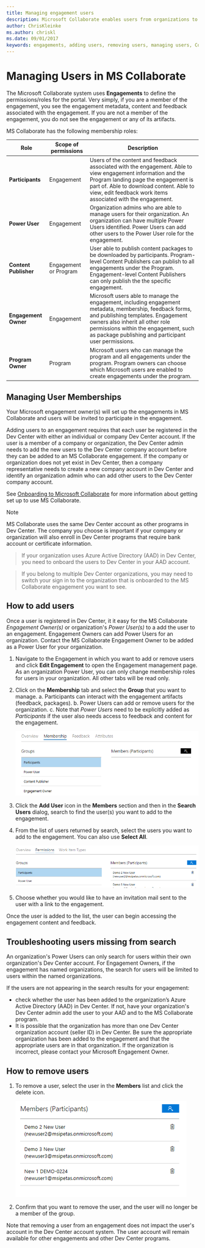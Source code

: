 ```yaml
---
title: Managing engagement users
description: Microsoft Collaborate enables users from organizations to control the adding/removing of users for the organization.  During onboarding, Engagement Owners can assign individuals from an organization Power User permissions.  Power Users can only manage their own organization’s users. 
author: ChrisKleinke
ms.author: chriskl
ms.date: 09/01/2017
keywords: engagements, adding users, removing users, managing users, Collaborate security, Collaborate permissions, Microsoft Connect, SysDev Bug, Dev Center bugs
---
```


# Managing Users in MS Collaborate

The Microsoft Collaborate system uses **Engagements** to define the permissions/roles for the portal.  Very simply, if you are a member of the engagement, you see the engagement metadata, content and feedback associated with the engagement.  If you are not a member of the engagement, you do not see the engagement or any of its artifacts.

MS Collaborate has the following membership roles:

Role | Scope of permissions | Description
---------------- | ------------------- | ---------------------------------
**Participants** | Engagement | Users of the content and feedback associated with the engagement. Able to view engagement information and the Program landing page the engagement is part of.  Able to download content.  Able to view, edit feedback work items associated with the engagement.
**Power User** | Engagement | Organization admins who are able to manage users for their organization.  An organization can have multiple Power Users identified.  Power Users can add other users to the Power User role for the engagement.
**Content Publisher** | Engagement or Program | User able to publish content packages to be downloaded by participants.  Program-level Content Publishers can publish to all engagements under the Program.  Engagement-level Content Publishers can only publish the the specific engagement.  
**Engagement Owner** | Engagement | Microsoft users able to manage the engagement, including engagement metadata, membership, feedback forms, and publishing templates.  Engagement owners also inherit all other role permissions within the engagement, such as package publishing and participant user permissions.
**Program Owner** | Program | Microsoft users who can manage the program and all engagements under the program.  Program owners can choose which Microsoft users are enabled to create engagements under the program.


## Managing User Memberships

Your Microsoft engagement owner(s) will set up the engagements in MS Collaborate and users will be invited to participate in the engagement.

Adding users to an engagement requires that each user be registered in the Dev Center with either an individual or company Dev Center account.  If the user is a member of a company or organization, the Dev Center admin needs to add the new users to the Dev Center company account before they can be added to an MS Collaborate engagement. If the company or organization does not yet exist in Dev Center, then a company representative needs to create a new company account in Dev Center and identify an organization admin who can add other users to the Dev Center company account.  

See [Onboarding to Microsoft Collaborate](onboarding.md) for more information about getting set up to use MS Collaborate.

> [!NOTE]
> MS Collaborate uses the same Dev Center account as other programs in Dev Center.  The company you choose is important if your company or organization will also enroll in Dev Center programs that require bank account or certificate information.  

> If your organization uses Azure Active Directory (AAD) in Dev Center, you need to onboard the users to Dev Center in your AAD account.

> If you belong to multiple Dev Center organizations, you may need to switch your sign in to the organization that is onboarded to the MS Collaborate engagement you want to see.

## How to add users

Once a user is registered in Dev Center, it it easy for the MS Collaborate *Engagement Owner(s)* or organization's *Power User(s)* to a add the user to an engagement.  Engagement Owners can add Power Users for an organization.  Contact the MS Collaborate Engagement Owner to be added as a Power User for your organization.

1. Navigate to the Engagement in which you want to add or remove users and click **Edit Engagement** to open the Engagement management page. As an organization Power User, you can only change membership roles for users in your organization.  All other tabs will be read only.

2. Click on the **Membership** tab and select the **Group** that you want to manage.
	a. Participants can interact with the engagement artifacts (feedback, packages).
	b. Power Users can add or remove users for the organization.
	c. Note that *Power Users* need to be explicitly added as *Participants* if the user also needs access to feedback and content for the engagement.

	![Select a Group](images/Membership-tab.png)

3.	Click the **Add User** icon in the **Members** section and then in the **Search Users** dialog, search to find the user(s) you want to add to the engagement.

4. From the list of users returned by search, select the users you want to add to the engagement. You can also use **Select All**.

	![Add a User](images/add-a-user.png)

5. Choose whether you would like to have an invitation mail sent to the user with a link to the engagement.

Once the user is added to the list, the user can begin accessing the engagement content and feedback.

## Troubleshooting users missing from search

An organization's Power Users can only search for users within their own organization's Dev Center account.  For Engagement Owners, if the engagement has named organizations, the search for users will be limited to users within the named organizations.

If the users are not appearing in the search results for your engagement:
- check whether the user has been added to the organization’s Azure Active Directory (AAD) in Dev Center.  If not, have your organization's Dev Center admin add the user to your AAD and to the MS Collaborate program.
- It is possible that the organization has more than one Dev Center organization account (seller ID) in Dev Center.  Be sure the appropriate organization has been added to the engagement and that the appropriate users are in that organization.  If the organization is incorrect, please contact your Microsoft Engagement Owner.
	
## How to remove users

1.	To remove a user, select the user in the **Members** list and click the delete icon.
 
	![Remove a User](images/remove-a-user.png)

2.	Confirm that you want to remove the user, and the user will no longer be a member of the group.

Note that removing a user from an engagement does not impact the user's account in the Dev Center account system.  The user account will remain available for other engagements and other Dev Center programs.

